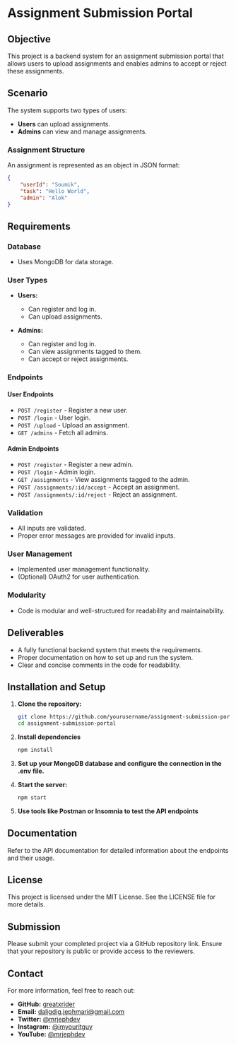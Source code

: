 # Assignment Submission Portal

## Objective
This project is a backend system for an assignment submission portal that allows users to upload assignments and enables admins to accept or reject these assignments.

## Scenario
The system supports two types of users:
- **Users** can upload assignments.
- **Admins** can view and manage assignments.

### Assignment Structure
An assignment is represented as an object in JSON format:
```json
{
    "userId": "Soumik",
    "task": "Hello World",
    "admin": "Alok"
}
```
## Requirements

### Database
- Uses MongoDB for data storage.

### User Types
- **Users:**
    - Can register and log in.
    - Can upload assignments.

- **Admins:**
    - Can register and log in.
    - Can view assignments tagged to them.
    - Can accept or reject assignments.

### Endpoints

#### User Endpoints
- `POST /register` - Register a new user.
- `POST /login` - User login.
- `POST /upload` - Upload an assignment.
- `GET /admins` - Fetch all admins.

#### Admin Endpoints
- `POST /register` - Register a new admin.
- `POST /login` - Admin login.
- `GET /assignments` - View assignments tagged to the admin.
- `POST /assignments/:id/accept` - Accept an assignment.
- `POST /assignments/:id/reject` - Reject an assignment.

### Validation
- All inputs are validated.
- Proper error messages are provided for invalid inputs.

### User Management
- Implemented user management functionality.
- (Optional) OAuth2 for user authentication.

### Modularity
- Code is modular and well-structured for readability and maintainability.

## Deliverables
- A fully functional backend system that meets the requirements.
- Proper documentation on how to set up and run the system.
- Clear and concise comments in the code for readability.

## Installation and Setup

1. **Clone the repository:**

   ```bash
   git clone https://github.com/yourusername/assignment-submission-portal.git
   cd assignment-submission-portal
    ```

2. **Install dependencies**

    ```bash
   npm install
    ```

3. **Set up your MongoDB database and configure the connection in the .env file.**

4. **Start the server:**

    ```bash
   npm start
    ```

5. **Use tools like Postman or Insomnia to test the API endpoints**

## Documentation

Refer to the API documentation for detailed information about the endpoints and their usage.

## License

This project is licensed under the MIT License. See the LICENSE file for more details.

## Submission

Please submit your completed project via a GitHub repository link. Ensure that your repository is public or provide access to the reviewers.

## Contact

For more information, feel free to reach out:

- **GitHub:** [greatxrider](https://github.com/greatxrider)
- **Email:** [daligdig.jephmari@gmail.com](mailto:daligdig.jephmari@gmail.com)
- **Twitter:** [@mrjephdev](https://twitter.com/mrjephdev)
- **Instagram:** [@imyouritguy](https://instagram.com/imyouritguy)
- **YouTube:** [@mrjephdev](https://youtube.com/@mrjephdev)
